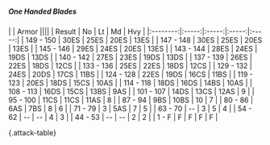 ##### One Handed Blades

|      |   Armor   ||||
|   Result   |   No   |   Lt   |   Md   |   Hvy   |
|:--------:|:-----:|:-----:|:-----:|:-----:|
| 149 - 150 | 30ES | 25ES | 20ES | 13ES |
| 147 - 148 | 30ES | 25ES | 20ES | 13ES |
| 145 - 146 | 29ES | 24ES | 20ES | 13ES |
| 143 - 144 | 28ES | 24ES | 19DS | 13DS |
| 140 - 142 | 27ES | 23ES | 19DS | 13DS |
| 137 - 139 | 26ES | 22ES | 18DS | 12CS |
| 133 - 136 | 25ES | 22ES | 18DS | 12CS |
| 129 - 132 | 24ES | 20DS | 17CS | 11BS |
| 124 - 128 | 22ES | 19DS | 16CS | 11BS |
| 119 - 123 | 20ES | 18DS | 15CS | 10AS |
| 114 - 118 | 18DS | 16DS | 14BS | 10AS |
| 108 - 113 | 16DS | 15CS | 13BS | 9AS |
| 101 - 107 | 14DS | 13CS | 12AS | 9 |
| 95 - 100 | 11CS | 11CS | 11AS | 8 |
| 87 - 94 | 9BS | 10BS | 10 | 7 |
| 80 - 86 | 6AS | 7BS | 8 | 6 |
| 71 - 79 | 3 | 5AS | 7 | 5 |
| 63 - 70 | --  | 3 | 5 | 4 |
| 54 - 62 | --  | --  | 4 | 3 |
| 44 - 53 | --  | --  | 2 | 2 |
| 1 - F | F | F | F | F |

{.attack-table}
